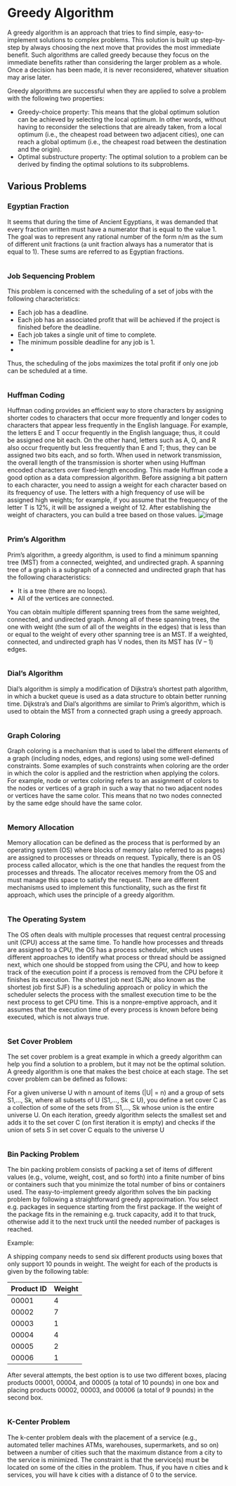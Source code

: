 # Greedy Algorithm

A greedy algorithm is an approach that tries to find simple, easy-to-implement solutions to complex problems. This solution is built up step-by-step by always choosing the next move that provides the most immediate benefit. Such algorithms are called greedy because they focus on the immediate benefits rather than considering the larger problem as a whole. Once a decision has been made, it is never reconsidered, whatever situation may arise later.

Greedy algorithms are successful when they are applied to solve a problem with the following two properties:

- Greedy-choice property: This means that the global optimum solution can be achieved by selecting the local optimum. In other words, without having to reconsider the selections that are already taken, from a local optimum (i.e., the cheapest road between two adjacent cities), one can reach a global optimum (i.e., the cheapest road between the destination and the origin).
- Optimal substructure property: The optimal solution to a problem can be derived by finding the optimal solutions to its subproblems.

## Various Problems

### Egyptian Fraction

It seems that during the time of Ancient Egyptians, it was demanded that every fraction written must have a numerator that is equal to the value 1. The goal was to represent any rational number of the form n/m as the sum of different unit fractions (a unit fraction always has a numerator that is equal to 1). These sums are referred to as Egyptian fractions.

```
```

### Job Sequencing Problem

This problem is concerned with the scheduling of a set of jobs with the following characteristics:

- Each job has a deadline.
- Each job has an associated profit that will be achieved if the project is finished before the deadline.
- Each job takes a single unit of time to complete.
- The minimum possible deadline for any job is 1.
- 
Thus, the scheduling of the jobs maximizes the total profit if only one job can be scheduled at a time.

```
```

### Huffman Coding

Huffman coding provides an efficient way to store characters by assigning shorter codes to characters that occur more frequently and longer codes to characters that appear less frequently in the English language. For example, the letters E and T occur frequently in the English language; thus, it could be assigned one bit each. On the other hand, letters such as A, O, and R also occur frequently but less frequently than E and T; thus, they can be assigned two bits each, and so forth. When used in network transmission, the overall length of the transmission is shorter when using Huffman encoded characters over fixed-length encoding. This made Huffman code a good option as a data compression algorithm. Before assigning a bit pattern to each character, you need to assign a weight for each character based on its frequency of use. The letters with a high frequency of use will be assigned high weights; for example, if you assume that the frequency of the letter T is 12%, it will be assigned a weight of 12. After establishing the weight of characters, you can build a tree based on those values.
![image](https://user-images.githubusercontent.com/73081144/136143493-a8258ffd-7ead-4e21-b2aa-c1bf4fb423ce.png)

```
```

### Prim’s Algorithm

Prim’s algorithm, a greedy algorithm, is used to find a minimum spanning tree (MST) from a connected, weighted, and undirected graph. A spanning tree of a graph is a subgraph of a connected and undirected graph that has the following characteristics:

- It is a tree (there are no loops).
- All of the vertices are connected.

You can obtain multiple different spanning trees from the same weighted, connected, and undirected graph. Among all of these spanning trees, the one with weight (the sum of all of the weights in the edges) that is less than or equal to the weight of every other spanning tree is an MST. If a weighted, connected, and undirected graph has V nodes, then its MST has (V – 1) edges.

```
```

### Dial’s Algorithm

Dial’s algorithm is simply a modification of Dijkstra’s shortest path algorithm, in which a bucket queue is used as a data structure to obtain better running time. Dijkstra’s and Dial’s algorithms are similar to Prim’s algorithm, which is used to obtain the MST from a connected graph using a greedy approach.

```
```

### Graph Coloring

Graph coloring is a mechanism that is used to label the different elements of a graph (including nodes, edges, and regions) using some well-defined constraints. Some examples of such constraints when coloring are the order in which the color is applied and the restriction when applying the colors. For example, node or vertex coloring refers to an assignment of colors to the nodes or vertices of a graph in such a way that no two adjacent nodes or vertices have the same color. This means that no two nodes connected by the same edge should have the same color.

```
```

### Memory Allocation

Memory allocation can be defined as the process that is performed by an operating system (OS) where blocks of memory (also referred to as pages) are assigned to processes or threads on request. Typically, there is an OS process called allocator, which is the one that handles the request from the processes and threads. The allocator receives memory from the OS and must manage this space to satisfy the request. There are different mechanisms used to implement this functionality, such as the first fit approach, which uses the principle of a greedy algorithm.

```
```

### The Operating System

The OS often deals with multiple processes that request central processing unit (CPU) access at the same time. To handle how processes and threads are assigned to a CPU, the OS has a process scheduler, which uses different approaches to identify what process or thread should be assigned next, which one should be stopped from using the CPU, and how to keep track of the execution point if a process is removed from the CPU before it finishes its execution. The shortest job next (SJN; also known as the shortest job first SJF) is a scheduling approach or policy in which the scheduler selects the process with the smallest execution time to be the next process to get CPU time. This is a nonpre-emptive approach, and it assumes that the execution time of every process is known before being executed, which is not always true.

```
```

### Set Cover Problem

The set cover problem is a great example in which a greedy algorithm can help you find a solution to a problem, but it may not be the optimal solution. A greedy algorithm is one that makes the best choice at each stage. The set cover problem can be defined as follows:

For a given universe U with n amount of items (|U| = n) and a group of sets S1,..., Sk, where all subsets of U (S1,..., Sk ⊆ U), you define a set cover C as a collection of some of the sets from S1,..., Sk whose union is the entire universe U. On each iteration, greedy algorithm selects the smallest set and adds it to the set cover C (on first iteration it is empty) and checks if the union of sets S in set cover C equals to the universe U

```
```

### Bin Packing Problem

The bin packing problem consists of packing a set of items of different values (e.g., volume, weight, cost, and so forth) into a finite number of bins or containers such that you minimize the total number of bins or containers used. The easy-to-implement greedy algorithm solves the bin packing problem by following a straightforward greedy approximation. You select e.g. packages in sequence starting from the first package. If the weight of the package fits in the remaining e.g. truck capacity, add it to that truck, otherwise add it to the next truck until the needed number of packages is reached.

Example:  

A shipping company needs to send six different products using boxes that only support 10 pounds in weight. The weight for each of the products is given by the following table:

| Product ID | Weight |
|------------|--------|
| 00001      | 4      |
| 00002      | 7      |
| 00003      | 1      |
| 00004      | 4      |
| 00005      | 2      |
| 00006      | 1      |

After several attempts, the best option is to use two different boxes, placing products 00001, 00004, and 00005 (a total of 10 pounds) in one box and placing products 00002, 00003, and 00006 (a total of 9 pounds) in the second box.

```
```

### K-Center Problem

The k-center problem deals with the placement of a service (e.g., automated teller machines ATMs, warehouses, supermarkets, and so on) between a number of cities such that the maximum distance from a city to the service is minimized. The constraint is that the service(s) must be located on some of the cities in the problem. Thus, if you have n cities and k services, you will have k cities with a distance of 0 to the service.

```
```
